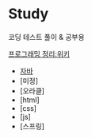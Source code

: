 # Study
코딩 테스트 풀이 & 공부용

[프로그래밍 정리:위키](https://github.com/HH9707/Study/wiki)
* [자바](https://github.com/HH9707/Study/wiki/Java)
* [미정]
* [오라클]
* [html]
* [css]
* [js]
* [스프링]

